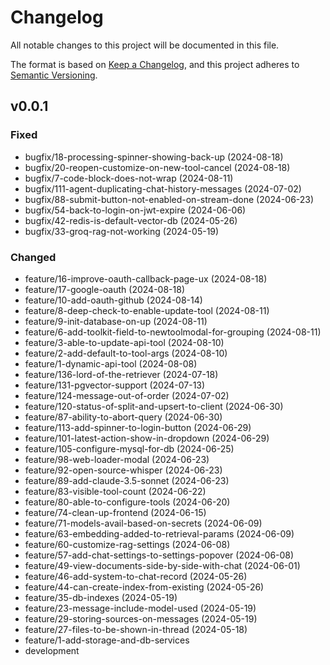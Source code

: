 # Changelog

All notable changes to this project will be documented in this file.

The format is based on [Keep a Changelog](https://keepachangelog.com/en/1.0.0/),
and this project adheres to [Semantic Versioning](https://semver.org/spec/v2.0.0.html).

## v0.0.1
### Fixed
  - bugfix/18-processing-spinner-showing-back-up (2024-08-18)
  - bugfix/20-reopen-customize-on-new-tool-cancel (2024-08-18)
  - bugfix/7-code-block-does-not-wrap (2024-08-11)
  - bugfix/111-agent-duplicating-chat-history-messages (2024-07-02)
  - bugfix/88-submit-button-not-enabled-on-stream-done (2024-06-23)
  - bugfix/54-back-to-login-on-jwt-expire (2024-06-06)
  - bugfix/42-redis-is-default-vector-db (2024-05-26)
  - bugfix/33-groq-rag-not-working (2024-05-19)
### Changed 
  - feature/16-improve-oauth-callback-page-ux (2024-08-18)
  - feature/17-google-oauth (2024-08-18)
  - feature/10-add-oauth-github (2024-08-14)
  - feature/8-deep-check-to-enable-update-tool (2024-08-11)
  - feature/9-init-database-on-up (2024-08-11)
  - feature/6-add-toolkit-field-to-newtoolmodal-for-grouping (2024-08-11)
  - feature/3-able-to-update-api-tool (2024-08-10)
  - feature/2-add-default-to-tool-args (2024-08-10)
  - feature/1-dynamic-api-tool (2024-08-08)
  - feature/136-lord-of-the-retriever (2024-07-18)
  - feature/131-pgvector-support (2024-07-13)
  - feature/124-message-out-of-order (2024-07-02)
  - feature/120-status-of-split-and-upsert-to-client (2024-06-30)
  - feature/87-ability-to-abort-query (2024-06-30)
  - feature/113-add-spinner-to-login-button (2024-06-29)
  - feature/101-latest-action-show-in-dropdown (2024-06-29)
  - feature/105-configure-mysql-for-db (2024-06-25)
  - feature/98-web-loader-modal (2024-06-23)
  - feature/92-open-source-whisper (2024-06-23)
  - feature/89-add-claude-3.5-sonnet (2024-06-23)
  - feature/83-visible-tool-count (2024-06-22)
  - feature/80-able-to-configure-tools (2024-06-20)
  - feature/74-clean-up-frontend (2024-06-15)
  - feature/71-models-avail-based-on-secrets (2024-06-09)
  - feature/63-embedding-added-to-retrieval-params (2024-06-09)
  - feature/60-customize-rag-settings (2024-06-08)
  - feature/57-add-chat-settings-to-settings-popover (2024-06-08)
  - feature/49-view-documents-side-by-side-with-chat (2024-06-01)
  - feature/46-add-system-to-chat-record (2024-05-26)
  - feature/44-can-create-index-from-existing (2024-05-26)
  - feature/35-db-indexes (2024-05-19)
  - feature/23-message-include-model-used (2024-05-19)
  - feature/29-storing-sources-on-messages (2024-05-19)
  - feature/27-files-to-be-shown-in-thread (2024-05-18)
  - feature/1-add-storage-and-db-services
  - development
